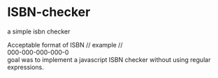 # ISBN-checker
a simple isbn checker  

Acceptable format of ISBN // example //  
000-000-000-000-0  
goal was to implement a javascript ISBN checker without using regular expressions. 
